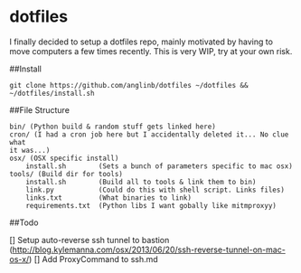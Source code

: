 dotfiles
===

I finally decided to setup a dotfiles repo, mainly motivated by having to move
computers a few times recently. This is very WIP, try at your own risk.


##Install

    git clone https://github.com/anglinb/dotfiles ~/dotfiles &&
    ~/dotfiles/install.sh

##File Structure

    bin/ (Python build & random stuff gets linked here)
    cron/ (I had a cron job here but I accidentally deleted it... No clue what
    it was...)
    osx/ (OSX specific install)
        install.sh        (Sets a bunch of parameters specific to mac osx)
    tools/ (Build dir for tools)
        install.sh        (Build all to tools & link them to bin)
        link.py           (Could do this with shell script. Links files)
        links.txt         (What binaries to link)
        requirements.txt  (Python libs I want gobally like mitmproxyy)


##Todo

[] Setup auto-reverse ssh tunnel to bastion (http://blog.kylemanna.com/osx/2013/06/20/ssh-reverse-tunnel-on-mac-os-x/)
[] Add ProxyCommand to ssh.md
